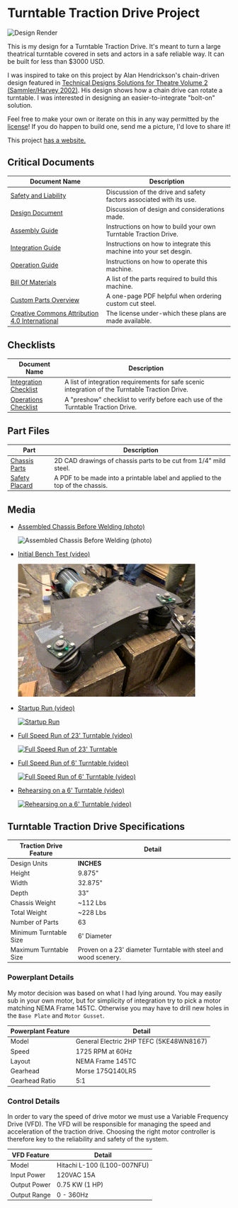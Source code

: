 # Turntable Traction Drive Project

<image alt="Design Render" src="images/design-render.jpg" width=600 />

This is my design for a Turntable Traction Drive. It's meant to turn a large theatrical turntable covered in sets and actors in a safe reliable way. It can be built for less than $3000 USD.

I was inspired to take on this project by Alan Hendrickson's chain-driven design featured in [Technical Designs Solutions for Theatre Volume 2 (Sammler/Harvey 2002)](https://www.amazon.com/Technical-Design-Solutions-Theatre-Collection/dp/0240804929). His design shows how a chain drive can rotate a turntable. I was interested in designing an easier-to-integrate "bolt-on" solution.

Feel free to make your own or iterate on this in any way permitted by the [license](LICENSE)! If you do happen to build one, send me a picture, I'd love to share it!

This project [has a website.](https://zorlack.github.io/turntable-traction-drive/)

## Critical Documents

| Document Name | Description |
| -- | -- |
| [Safety and Liability](SAFETY.md) | Discussion of the drive and safety factors associated with its use. |
| [Design Document](DESIGN.md) | Discussion of design and considerations made. |
| [Assembly Guide](ASSEMBLY.md) |  Instructions on how to build your own Turntable Traction Drive.  |
| [Integration Guide](INTEGRATION.md) | Instructions on how to integrate this machine into your set desgin. |
| [Operation Guide](OPERATION.md) | Instructions on how to operate this machine. |
| [Bill Of Materials](BOM.md) | A list of the parts required to build this machine. |
| [Custom Parts Overview](TurntableTractionDrive-PartsOverview.pdf) | A one-page PDF helpful when ordering custom cut steel. |
| [Creative Commons Attribution 4.0 International](https://github.com/zorlack/turntable-traction-drive/blob/master/LICENSE) | The license under-which these plans are made available. |

## Checklists

| Document Name | Description |
| -- | -- |
| [Integration Checklist](INTEGRATION.md#integration-checklist) | A list of integration requirements for safe scenic integration of the Turntable Traction Drive. |
| [Operations Checklist](OPERATION.md#operations-checklist) | A "preshow" checklist to verify before each use of the Turntable Traction Drive. |

## Part Files

| Part | Description |
| -- | -- |
| [Chassis Parts](https://github.com/zorlack/turntable-traction-drive/tree/master/dxfs) | 2D CAD drawings of chassis parts to be cut from 1/4" mild steel. | 
| [Safety Placard](TurntableTractionDriveLabel.pdf) | A PDF to be made into a printable label and applied to the top of the chassis. | 

## Media

- [Assembled Chassis Before Welding (photo)](parts-fitup.jpg)
  
  <image alt="Assembled Chassis Before Welding (photo)" src="images/parts-fitup.jpg" width=400 />

- [Initial Bench Test (video)](https://youtu.be/k4kjQTp1Dig)
  
  [![Bench Test](video/bench-run-small.gif)](https://youtu.be/k4kjQTp1Dig)

- [Startup Run (video)](https://youtu.be/NJ8Oi7qZh6Y)

  [![Startup Run](video/startup-run-small.gif)](https://youtu.be/NJ8Oi7qZh6Y)

- [Full Speed Run of 23' Turntable (video)](https://youtu.be/Ed3DXH9XDa4)

  [![Full Speed Run of 23' Turntable](video/full-speed-run-small.gif)](https://youtu.be/Ed3DXH9XDa4)
  
- [Full Speed Run of 6' Turntable (video)](https://youtu.be/193OzLW5t50)

  [![Full Speed Run of 6' Turntable (video)](video/small-turntable-60hz.gif)](https://youtu.be/193OzLW5t50)
  
- [Rehearsing on a 6' Turntable (video)](https://youtu.be/gqXYZ6G5New)

  [![Rehearsing on a 6' Turntable (video)](video/control-example-small.gif)](https://youtu.be/gqXYZ6G5New)

## Turntable Traction Drive Specifications

| Traction Drive Feature |  Detail |
| -------------- | ------------------------------|
| Design Units | **INCHES** |
| Height | 9.875" |
| Width | 32.875" |
| Depth |  33" |
| Chassis Weight | ~112 Lbs |
| Total Weight | ~228 Lbs |
| Number of Parts | 63 |
| Minimum Turntable Size | 6' Diameter |
| Maximum Turntable Size | Proven on a 23' diameter Turntable with steel and wood scenery. |

### Powerplant Details

My motor decision was based on what I had lying around. You may easily sub in your own motor, but for simplicity of integration try to pick a motor matching NEMA Frame 145TC. Otherwise you may have to drill new holes in the `Base Plate` and `Motor Gusset`.

| Powerplant Feature |  Detail |
| -------------- | ------------------------------|
| Model | General Electric 2HP TEFC (5KE48WN8167) |
| Speed | 1725 RPM at 60Hz |
| Layout | NEMA Frame 145TC |
| Gearhead | Morse 175Q140LR5 |
| Gearhead Ratio | 5:1 |

### Control Details

In order to vary the speed of drive motor we must use a Variable Frequency Drive (VFD). The VFD will be responsible for managing the speed and acceleration of the traction drive. Choosing the right motor controller is therefore key to the reliability and safety of the system. 

| VFD Feature |  Detail |
| -------------- | ------------------------------|
| Model | Hitachi L-100 (L100-007NFU)  |
| Input Power | 120VAC 15A |
| Output Power | 0.75 KW (1 HP) |
| Output Range | 0 - 360Hz |
